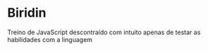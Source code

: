 # Biridin
Treino de JavaScript descontraído com intuito apenas de testar as habilidades com a linguagem
